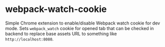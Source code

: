 # webpack-watch-cookie
Simple Chrome extension to enable/disable Webpack watch cookie for dev mode.
Sets `webpack_watch` cookie for opened tab that can be checked in backend to 
replace base assets URL to something like `http://localhost:8080`.
